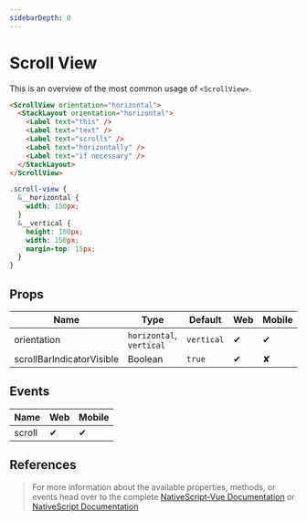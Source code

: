 ```yaml
---
sidebarDepth: 0
---
```


# Scroll View

This is an overview of the most common usage of `<ScrollView>`.

<DocExampleBox codeBox="https://codesandbox.io/s/y3jzz2v5mv">

```html
<ScrollView orientation="horizontal">
  <StackLayout orientation="horizontal">
    <Label text="this" />
    <Label text="text" />
    <Label text="scrolls" />
    <Label text="horizontally" />
    <Label text="if necessary" />
  </StackLayout>
</ScrollView>

```

```scss
.scroll-view {
  &__horizontal {
    width: 150px;
  }
  &__vertical {
    height: 100px;
    width: 150px;
    margin-top: 15px;
  }
}
```

<ScrollViewDoc />
</DocExampleBox>

## Props

| Name                      | Type                     | Default    | Web | Mobile |
| ------------------------- | ------------------------ | ---------- | --- | ------ |
| orientation               | `horizontal`, `vertical` | `vertical` | ✔   | ✔      |
| scrollBarIndicatorVisible | Boolean                  | `true`     | ✔   | ✘      |

## Events

| Name   | Web | Mobile |
| ------ | --- | ------ |
| scroll | ✔   | ✔      |

## References

> For more information about the available properties, methods, or events head over to the complete [NativeScript-Vue Documentation](https://nativescript-vue.org/en/docs/elements/components/scroll-view/)
> or [NativeScript Documentation](https://docs.nativescript.org/api-reference/classes/_ui_scroll_view_.scrollview)
